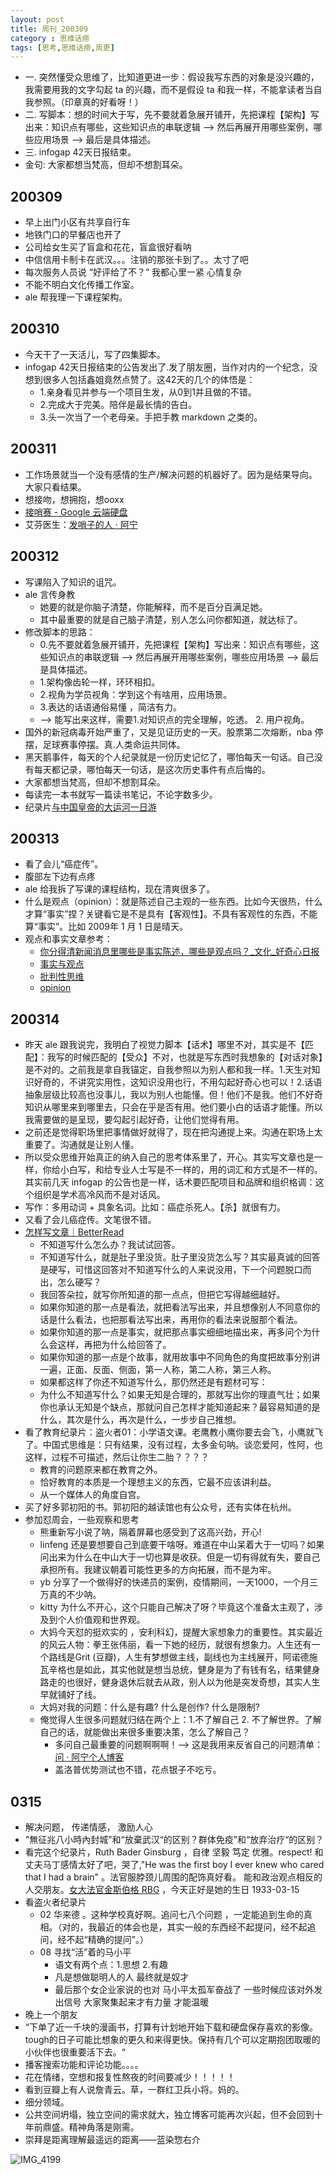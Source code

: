 ```yaml
---
layout: post
title: 周刊_200309
category : 思维话痨
tags: [思考,思维话痨,周更]
---
```


- 一. 突然懂受众思维了，比知道更进一步：假设我写东西的对象是没兴趣的，我需要用我的文字勾起 ta 的兴趣，而不是假设 ta 和我一样，不能拿读者当自我参照。（印章真的好看呀！）
- 二. 写脚本：想的时间大于写，先不要就着急展开铺开，先把课程【架构】写出来：知识点有哪些，这些知识点的串联逻辑 --> 然后再展开用哪些案例，哪些应用场景 --> 最后是具体描述。
- 三. infogap 42天日报结束。
- 金句: 大家都想当梵高，但却不想割耳朵。

## 200309
  - 早上出门小区有共享自行车
  - 地铁门口的早餐店也开了
  - 公司给女生买了盲盒和花花，盲盒很好看呐
  - 中信信用卡制卡在武汉。。。注销的那张卡到了。。太寸了吧
  - 每次服务人员说 “好评给了不？“ 我都心里一紧 心情复杂
  - 不能不明白文化传播工作室。
  - ale 帮我理一下课程架构。
  
## 200310
  - 今天干了一天活儿，写了四集脚本。
  - infogap 42天日报结束的公告发出了.发了朋友圈，当作对内的一个纪念，没想到很多人包括鑫姐竟然点赞了。这42天的几个的体悟是：
    - 1.亲身看见并参与一个项目生发，从0到1并且做的不错。
    - 2.完成大于完美。陪伴是最长情的告白。
    - 3.头一次当了一个老母亲。手把手教 markdown 之类的。
    
## 200311
  - 工作场景就当一个没有感情的生产/解决问题的机器好了。因为是结果导向。大家只看结果。
  - 想接吻，想拥抱，想ooxx
  - [接哨赛 - Google 云端硬盘](https://drive.google.com/drive/folders/13VYDD2H75x8ahge0vw_g50grJAhkG2kX)
  - 艾芬医生：[发哨子的人 · 阿宁](http://www.huyuning.com/2019-ncov/2020/03/11/doctor_aifang/)
  
## 200312
  - 写课陷入了知识的诅咒。
  - ale 言传身教
    - 她要的就是你脑子清楚，你能解释，而不是百分百满足她。
    - 其中最重要的就是自己脑子清楚，别人怎么问你都知道，就达标了。
  - 修改脚本的思路：
    - 0.先不要就着急展开铺开，先把课程【架构】写出来：知识点有哪些，这些知识点的串联逻辑 --> 然后再展开用哪些案例，哪些应用场景 --> 最后是具体描述。
    - 1.架构像齿轮一样，环环相扣。
    - 2.视角为学员视角：学到这个有啥用，应用场景。
    - 3.表达的话语通俗易懂 ，简洁有力。
    - --> 能写出来这样，需要1.对知识点的完全理解，吃透。 2. 用户视角。
  - 国外的新冠病毒开始严重了，又是见证历史的一天。股票第二次熔断，nba 停摆，足球赛事停摆。真.人类命运共同体。
  - 黑天鹅事件，每天的个人纪录就是一份历史记忆了，哪怕每天一句话。自己没有每天都记录，哪怕每天一句话，是这次历史事件有点后悔的。
  - 大家都想当梵高，但却不想割耳朵。
  - 每读完一本书就写一篇读书笔记，不论字数多少。
  - 纪录片[与中国皇帝的大运河一日游](https://movie.douban.com/subject/25847330/)
  
## 200313
  - 看了会儿“癌症传”。
  - 腹部左下边有点疼
  - ale 给我拆了写课的课程结构，现在清爽很多了。
  - 什么是观点（opinion）：就是陈述自己主观的一些东西。比如今天很热，什么才算“事实”捏？关键看它是不是具有【客观性】。不具有客观性的东西，不能算“事实”。比如 2009年 1 月 1 日是晴天。
  - 观点和事实文章参考：
    - [你分得清新闻消息里哪些是事实陈述，哪些是观点吗？_文化_好奇心日报](https://www.qdaily.com/articles/58554.html)
    - [事实与观点](https://www.douban.com/note/223092651/)
    - [批判性思维](https://program-think.blogspot.com/2013/05/difference-between-fact-and-opinion.html)
    - [opinion](https://www.dictionary.com/browse/opinion) 
    
## 200314
  - 昨天 ale 跟我说完，我明白了视觉力脚本【话术】哪里不对，其实是不【匹配】：我写的时候匹配的【受众】不对，也就是写东西时我想象的【对话对象】是不对的。之前我是拿自我锚定，自我参照以为别人都和我一样。1.天生对知识好奇的，不讲究实用性，这知识没用也行，不用勾起好奇心也可以！2.话语抽象层级比较高也没事儿，我以为别人也能懂。但！他们不是我。他们不好奇知识从哪里来到哪里去，只会在乎是否有用。他们要小白的话语才能懂。所以我需要做的是呈现，要勾起引起好奇，让他们觉得有用。
  - 之前还是觉得职场里把事情做好就得了，现在把沟通提上来。沟通在职场上太重要了。沟通就是让别人懂。
  - 所以受众思维开始真正的纳入自己的思考体系里了，开心。其实写文章也是一样，你给小白写，和给专业人士写是不一样的，用的词汇和方式是不一样的。其实前几天 infogap 的公告也是一样，话术要匹配项目和品牌和组织格调：这个组织是学术高冷风而不是对话风。 
  - 写作：多用动词 + 具象名词。比如：癌症杀死人。【杀】就很有力。
  - 又看了会儿癌症传。文笔很不错。
  - [怎样写文章｜BetterRead](https://mp.weixin.qq.com/s/4sLPDyo39Lnv55QMaxSWAw)
    - 不知道写什么怎么办？我试试回答。
    - 不知道写什么，就是肚子里没货。肚子里没货怎么写？其实最真诚的回答是硬写，可惜这回答对不知道写什么的人来说没用，下一个问题脱口而出，怎么硬写？
    - 我回答朵拉，就写你所知道的那一点点，但把它写得越细越好。
    - 如果你知道的那一点是看法，就把看法写出来，并且想像别人不同意你的话是什么看法，也把那看法写出来，再用你的看法来说服那个看法。
    - 如果你知道的那一点是事实，就把那点事实细细地描出来，再多问个为什么会这样，再把为什么给回答了。
    - 如果你知道的那一点是个故事，就用故事中不同角色的角度把故事分别讲一遍，正面、反面、侧面，第一人称，第二人称，第三人称。
    - 如果都这样了你还不知道写什么，那仍然还是有题材可写：
    - 为什么不知道写什么？如果无知是合理的，那就写出你的理直气壮；如果你也承认无知是个缺点，那就问自己怎样才能知道起来？最容易知道的是什么，其次是什么，再次是什么，一步步自己推想。
  - 看了教育纪录片：盗火者01：小学语文课。老鹰教小鹰你要去会飞，小鹰就飞了。中国式思维是：只有结果，没有过程，太多金句呐。谈恋爱阿，性阿，也这样，过程不可描述，然后让你生二胎？？？？
    - 教育的问题原来都在教育之外。
    - 恰好教育的本质是一个理想主义的东西，它最不应该讲利益。
    - 从一个媒体人的角度自宫。
  - 买了好多郭初阳的书。郭初阳的越读馆也有公众号，还有实体在杭州。
  - 参加怼周会，一些观察和思考
    - 熊重新写小说了呐，隔着屏幕也感受到了这高兴劲，开心!
    - linfeng 还是要想要自己到底要干啥呀。难道在中山呆着大于一切吗？如果问出来为什么在中山大于一切也算是收获。但是一切有得就有失，要自己承担所有。我建议朝着可能性更多的方向拓展，而不是为牢。
    - yb 分享了一个做得好的快递员的案例，疫情期间，一天1000，一个月三万真的不少呐。
    - kitty 为什么不开心，这个只能自己解决了呀？毕竟这个准备太主观了，涉及到个人价值观和世界观。
    - 大妈今天怼的挺欢实的 ，安利科幻，提醒大家想象力的重要性。其实最近的风云人物：拳王张伟丽，看一下她的经历，就很有想象力。人生还有一个路线是Grit (豆瓣)，人生有梦想做主线，副线也为主线展开，阿诺德施瓦辛格也是如此，其实他就是想当总统，健身是为了有钱有名，结果健身路走的也很好，健身退休后就去从政，别人以为他是突发奇想，其实人生早就铺好了线。
    - 大妈对我的问题：什么是有趣? 什么是创作? 什么是限制?
    - 俺觉得人生很多问题就归结在两个上：1.不了解自己 2. 不了解世界。了解自己的话，就能做出来很多重要决策，怎么了解自己？
      - 多问自己最重要的问题啊啊啊！--> 这是我用来反省自己的问题清单：[问 · 阿宁个人博客](http://www.huyuning.com/%E4%B8%8D%E8%83%BD%E8%AE%A9%E4%BD%A0%E7%9F%A5%E9%81%93%E6%88%91%E7%9A%84%E5%A4%A7%E8%84%91%20%7C%20%E6%80%9D%E8%80%83/2018/06/25/ask-yourself/)
      - 盖洛普优势测试也不错，花点银子不吃亏。
      
## 0315
  - 解决问题， 传递情感， 激励人心
  - "無征兆八小時內封城”和“放棄武汉“的区别？群体免疫”和“放弃治疗“的区别？
  - 看完这个纪录片，Ruth Bader Ginsburg ，自律 坚毅 笃定 优雅。respect!  和丈夫马丁感情太好了吧，哭了,"He was the first boy I ever knew who cared that I had a brain" 。法官服脖颈儿周围的配饰真好看。 能和政治观点相反的人交朋友。[女大法官金斯伯格 RBG](https://movie.douban.com/subject/27615467/) ，今天正好是她的生日 1933-03-15
  - 看盗火者纪录片
    - 02 华来德 。这种学校真好啊。追问七八个问题 ，一定能追到生命的真相。（对的，我最近的体会也是，其实一般的东西经不起提问，经不起追问，经不起“精确的提问”。）
    - 08 寻找“活”着的马小平 
      - 语文有两个点：1.思想 2.有趣
      - 凡是想做聪明人的人 最终就是奴才
      - 最后那个女企业家说的也对 马小平太孤军奋战了 一些时候应该对外发出信号 大家聚集起来才有力量 才能温暖
  - 晚上一个朋友
  - “下单了近一千块的漫画书，打算有计划地开始下载和硬盘保存喜欢的影像。tough的日子可能比想象的更久和来得更快。保持有几个可以定期抱团取暖的小伙伴也很重要活下去。“
  - 播客搜索功能和评论功能。。。。
  - 花在情绪，空想和报复性熬夜的时间要减少！！！！！
  - 看到豆瓣上有人说詹青云。草，一群红卫兵小将。妈的。
  - 细分领域。
  - 公共空间坍塌，独立空间的需求就大，独立博客可能再次兴起，但不会回到十年前鼎盛。精神角落是刚需。
  - 崇拜是距离理解最遥远的距离——蓝染惣右介
  
  
  ![IMG_4199](https://user-images.githubusercontent.com/20737239/76703458-c9bb8680-670c-11ea-962a-06fad5a9e4c5.JPG)

